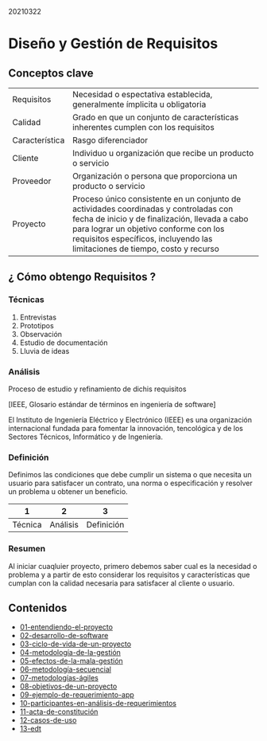 20210322
# Diseño y Gestión de Requisitos
## Conceptos clave
|||
|--|--|
|Requisitos|Necesidad o espectativa establecida, generalmente ímplicita u obligatoria|
|Calidad|Grado en que un conjunto de características inherentes cumplen con los requisitos|
|Característica|Rasgo diferenciador|
|Cliente|Individuo u organización que recibe un producto o servicio|
|Proveedor|Organización o persona que proporciona un producto o servicio|
|Proyecto|Proceso único consistente en un conjunto de actividades coordinadas y controladas con fecha de inicio y de finalización, llevada a cabo para lograr un objetivo conforme con los requisitos específicos, incluyendo las limitaciones de tiempo, costo y recurso|

## ¿ Cómo obtengo Requisitos ?

### Técnicas 
1. Entrevistas
1. Prototipos
1. Observación
1. Estudio de documentación
1. Lluvia de ideas

### Análisis
Proceso de estudio y refinamiento de dichis requisitos

[IEEE, Glosario estándar de términos en ingeniería de software]

El Instituto de Ingeniería Eléctrico y Electrónico (IEEE) es una organización internacional fundada para fomentar la innovación, tencológica y de los Sectores Técnicos, Informático y de Ingeniería.


### Definición
Definimos las condiciones que debe cumplir un sistema o que necesita un usuario para satisfacer un contrato, una norma o especificación y resolver un problema u obtener un beneficio.

|1|2|3|
|--|--|--|
|Técnica|Análisis|Definición|

### Resumen
Al iniciar cuaqluier proyecto, primero debemos saber cual es la necesidad o problema y a partir de esto considerar los requisitos y características que cumplan con la calidad necesaria para satisfacer al cliente o usuario.

## Contenidos

* [01-entendiendo-el-proyecto](01-entendiendo-el-proyecto/README.md)
* [02-desarrollo-de-software](02-desarrollo-de-software/README.md)
* [03-ciclo-de-vida-de-un-proyecto](03-ciclo-de-vida-de-un-proyecto/README.md)
* [04-metodología-de-la-gestión](04-metodología-de-la-gestión/README.md)
* [05-efectos-de-la-mala-gestión](05-efectos-de-la-mala-gestión/README.md)
* [06-metodología-secuencial](06-metodología-secuencial/README.md)
* [07-metodologías-ágiles](07-metodologías-ágiles/README.md)
* [08-objetivos-de-un-proyecto](08-objetivos-de-un-proyecto/README.md)
* [09-ejemplo-de-requerimiento-app](09-ejemplo-de-requerimiento-app/README.md)
* [10-participantes-en-análisis-de-requerimientos](10-participantes-en-análisis-de-requerimientos/README.md)
* [11-acta-de-constitución](11-acta-de-constitución/README.md)
* [12-casos-de-uso](12-casos-de-uso/README.md)
* [13-edt](13-edt/README.md)







